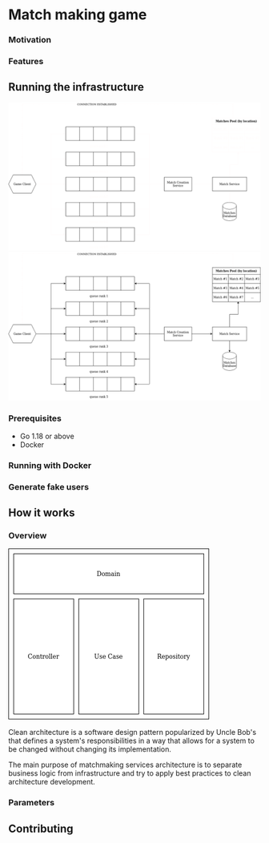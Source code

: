 # Match making game

### Motivation

### Features
  
## Running the infrastructure
![Infrastructure image](.github/images/architecture-dark-mode.png#gh-dark-mode-only)
![Infrastructure image](.github/images/architecture-light-mode.png#gh-light-mode-only)
### Prerequisites
- Go 1.18 or above
- Docker

### Running with Docker
### Generate fake users

## How it works
### Overview
![Overview clean architecture](.github/images/clean-architecture.png)

Clean architecture is a software design pattern popularized by Uncle Bob's that defines a system's responsibilities in a way that allows for a system to be changed without changing its implementation.

The main purpose of matchmaking services architecture is to separate business logic from infrastructure and try to apply best practices to clean architecture development.

### Parameters

## Contributing
